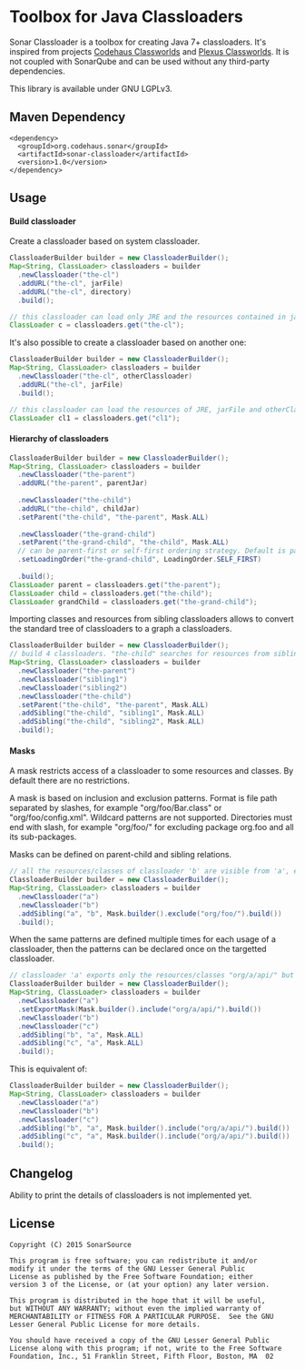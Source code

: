 # Toolbox for Java Classloaders

Sonar Classloader is a toolbox for creating Java 7+ classloaders. It's inspired from projects [Codehaus Classworlds][classworlds] and [Plexus Classworlds][plexus]. It is not coupled with SonarQube and can be used without any third-party dependencies.

This library is available under GNU LGPLv3.

## Maven Dependency

    <dependency>
      <groupId>org.codehaus.sonar</groupId>
      <artifactId>sonar-classloader</artifactId>
      <version>1.0</version>
    </dependency>

## Usage

#### Build classloader

Create a classloader based on system classloader.

```java
ClassloaderBuilder builder = new ClassloaderBuilder();
Map<String, ClassLoader> classloaders = builder
  .newClassloader("the-cl")
  .addURL("the-cl", jarFile)
  .addURL("the-cl", directory)
  .build();

// this classloader can load only JRE and the resources contained in jarFile and directory. 
ClassLoader c = classloaders.get("the-cl");
```

It's also possible to create a classloader based on another one:

```java
ClassloaderBuilder builder = new ClassloaderBuilder();
Map<String, ClassLoader> classloaders = builder
  .newClassloader("the-cl", otherClassloader)
  .addURL("the-cl", jarFile)
  .build();

// this classloader can load the resources of JRE, jarFile and otherClassloader. 
ClassLoader cl1 = classloaders.get("cl1");
```

#### Hierarchy of classloaders

```java
ClassloaderBuilder builder = new ClassloaderBuilder();
Map<String, ClassLoader> classloaders = builder
  .newClassloader("the-parent")
  .addURL("the-parent", parentJar)
  
  .newClassloader("the-child")
  .addURL("the-child", childJar)
  .setParent("the-child", "the-parent", Mask.ALL)
  
  .newClassloader("the-grand-child")
  .setParent("the-grand-child", "the-child", Mask.ALL)
  // can be parent-first or self-first ordering strategy. Default is parent-first.
  .setLoadingOrder("the-grand-child", LoadingOrder.SELF_FIRST)
  
  .build();
ClassLoader parent = classloaders.get("the-parent");
ClassLoader child = classloaders.get("the-child");
ClassLoader grandChild = classloaders.get("the-grand-child");
```

Importing classes and resources from sibling classloaders allows to convert the standard tree of classloaders to a graph a classloaders.

```java
ClassloaderBuilder builder = new ClassloaderBuilder();
// build 4 classloaders. "the-child" searches for resources from sibling1, sibling2, the-parent then itself.
Map<String, ClassLoader> classloaders = builder
  .newClassloader("the-parent")
  .newClassloader("sibling1")
  .newClassloader("sibling2")
  .newClassloader("the-child")
  .setParent("the-child", "the-parent", Mask.ALL)
  .addSibling("the-child", "sibling1", Mask.ALL)
  .addSibling("the-child", "sibling2", Mask.ALL)
  .build();
```

#### Masks

A mask restricts access of a classloader to some resources and classes. By default there are no restrictions.
 
A mask is based on inclusion and exclusion patterns. Format is file path separated by slashes, for example "org/foo/Bar.class" or "org/foo/config.xml". Wildcard patterns are not supported. Directories must end with slash, for example "org/foo/" for excluding package org.foo and all its sub-packages.

Masks can be defined on parent-child and sibling relations.

```java
// all the resources/classes of classloader 'b' are visible from 'a', except org/foo/** resources.
ClassloaderBuilder builder = new ClassloaderBuilder();
Map<String, ClassLoader> classloaders = builder
  .newClassloader("a")
  .newClassloader("b")
  .addSibling("a", "b", Mask.builder().exclude("org/foo/").build())
  .build();
```

When the same patterns are defined multiple times for each usage of a classloader, then the patterns can be declared once on the targetted classloader.

```java
// classloader 'a' exports only the resources/classes "org/a/api/" but not other internal classes. 
ClassloaderBuilder builder = new ClassloaderBuilder();
Map<String, ClassLoader> classloaders = builder
  .newClassloader("a")
  .setExportMask(Mask.builder().include("org/a/api/").build())
  .newClassloader("b")
  .newClassloader("c")
  .addSibling("b", "a", Mask.ALL)
  .addSibling("c", "a", Mask.ALL)
  .build();
```

This is equivalent of:

```java
ClassloaderBuilder builder = new ClassloaderBuilder();
Map<String, ClassLoader> classloaders = builder
  .newClassloader("a")
  .newClassloader("b")
  .newClassloader("c")
  .addSibling("b", "a", Mask.builder().include("org/a/api/").build())
  .addSibling("c", "a", Mask.builder().include("org/a/api/").build())
  .build();
```

## Changelog

Ability to print the details of classloaders is not implemented yet.

## License

    Copyright (C) 2015 SonarSource
    
    This program is free software; you can redistribute it and/or
    modify it under the terms of the GNU Lesser General Public
    License as published by the Free Software Foundation; either
    version 3 of the License, or (at your option) any later version.

    This program is distributed in the hope that it will be useful,
    but WITHOUT ANY WARRANTY; without even the implied warranty of
    MERCHANTABILITY or FITNESS FOR A PARTICULAR PURPOSE.  See the GNU
    Lesser General Public License for more details.

    You should have received a copy of the GNU Lesser General Public
    License along with this program; if not, write to the Free Software
    Foundation, Inc., 51 Franklin Street, Fifth Floor, Boston, MA  02

[classworlds]: http://classworlds.codehaus.org
[plexus]: https://github.com/sonatype/plexus-classworlds
